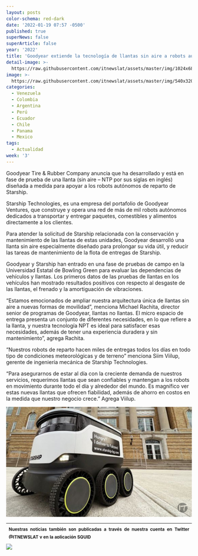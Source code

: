 ```yaml
---
layout: posts
color-schema: red-dark
date: '2022-01-19 07:57 -0500'
published: true
superNews: false
superArticle: false
year: '2022'
title: 'Goodyear extiende la tecnología de llantas sin aire a robots autónomos '
detail-image: >-
  https://raw.githubusercontent.com/itnewslat/assets/master/img/1024x680/robot-goodyear-g.jpg
image: >-
  https://raw.githubusercontent.com/itnewslat/assets/master/img/540x320/robot-goodyear-p.jpg
categories:
  - Venezuela
  - Colombia
  - Argentina
  - Perú
  - Ecuador
  - Chile
  - Panama
  - Mexico
tags:
  - Actualidad
week: '3'
---
```

Goodyear Tire & Rubber Company anuncia que ha desarrollado y está en fase de prueba de una llanta (sin aire – NTP por sus siglas en inglés) diseñada a medida para apoyar a los robots autónomos de reparto de Starship. 

Starship Technologies, es una empresa del portafolio de Goodyear Ventures, que construye y opera una red de más de mil robots autónomos dedicados a transportar y entregar paquetes, comestibles y alimentos directamente a los clientes. 

Para atender la solicitud de Starship relacionada con la conservación y mantenimiento de las llantas de estas unidades, Goodyear desarrolló una llanta sin aire especialmente diseñado para prolongar su vida útil, y reducir las tareas de mantenimiento de la flota de entregas de Starship. 

Goodyear y Starship han entrado en una fase de pruebas de campo en la Universidad Estatal de Bowling Green para evaluar las dependencias de vehículos y llantas. Los primeros datos de las pruebas de llantas en los vehículos han mostrado resultados positivos con respecto al desgaste de las llantas, el frenado y la amortiguación de vibraciones.

“Estamos emocionados de ampliar nuestra arquitectura única de llantas sin aire a nuevas formas de movilidad”, menciona Michael Rachita, director senior de programas de Goodyear, llantas no llantas. El micro espacio de entrega presenta un conjunto de diferentes necesidades, en lo que refiere a la llanta, y nuestra tecnología NPT es ideal para satisfacer esas necesidades, además de tener una experiencia duradera y sin mantenimiento”, agrega Rachita.

“Nuestros robots de reparto hacen miles de entregas todos los días en todo tipo de condiciones meteorológicas y de terreno” menciona Siim Viilup, gerente de ingeniería mecánica de Starship Technologies. 

“Para asegurarnos de estar al día con la creciente demanda de nuestros servicios, requerimos llantas que sean confiables y mantengan a los robots en movimiento durante todo el día y alrededor del mundo. Es magnífico ver estas nuevas llantas que ofrecen fiabilidad, además de ahorro en costos en la medida que nuestro negocio crece.” Agrega Viilup.

![](https://raw.githubusercontent.com/itnewslat/assets/master/img/540x320/robot-goodyear-p.jpg)

<table style="height: 42px;" width="569">
<tbody>
<tr>
<td style="text-align: justify;"><sub><strong>Nuestras noticias también son publicadas a través de nuestra cuenta en Twitter <a href="https://twitter.com/itnewslat?lang=es">@ITNEWSLAT</a> y en la aplicación <a href="https://squidapp.co/en/">SQUID</a></strong></sub></td>
</tr>
</tbody>
</table>

<img src="https://tracker.metricool.com/c3po.jpg?hash=56f88a41e39ab42c063cc51676587a04"/>